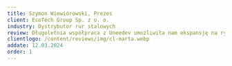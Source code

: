 ```yaml
---
title: Szymon Wiewiórowski, Prezes
client: EcoTech Group Sp. z o. o.
industry: Dystrybutor rur stalowych 
review: Długoletnia współpraca z Uneedev umożliwiła nam ekspansję na rynki europejskie. To, co wydawało się niemożliwe, stało się rzeczywistością.
clientlogo: /content/reviews/img/cl-marta.webp
addate: 12.03.2024
order: 1
---
```

